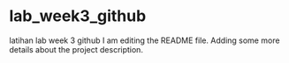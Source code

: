 # lab_week3_github
latihan lab week 3 github
I am editing the README file. Adding some more details about the project description.

